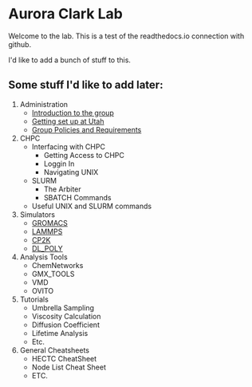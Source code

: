 # Aurora Clark Lab

Welcome to the lab. This is a test of the readthedocs.io connection with github.

I'd like to add a bunch of stuff to this.

## Some stuff I'd like to add later:

1. Administration
    - [Introduction to the group](introduction.md)
    - [Getting set up at Utah](setup.md)
    - [Group Policies and Requirements](requirements.md)
2. CHPC
    - Interfacing with CHPC
        - Getting Access to CHPC
        - Loggin In
        - Navigating UNIX
    - SLURM
        - The Arbiter
        - SBATCH Commands
    - Useful UNIX and SLURM commands
3. Simulators
    - [GROMACS](../simulators/gromacs.md)
    - [LAMMPS](../simulators/lammps.md)
    - [CP2K](../simulators/cp2k.md)
    - [DL_POLY](../simulators/dl_poly.md)
4. Analysis Tools
    - ChemNetworks
    - GMX_TOOLS
    - VMD
    - OVITO
5. Tutorials
   - Umbrella Sampling
   - Viscosity Calculation
   - Diffusion Coefficient
   - Lifetime Analysis
   - Etc.
6. General Cheatsheets
    - HECTC CheatSheet
    - Node List Cheat Sheet
    - ETC.

